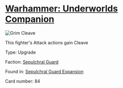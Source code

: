 # [Warhammer: Underworlds Companion](https://guidokessels.github.io/wh-underworlds)

  

![Grim Cleave](https://warhammerunderworlds.com/wp-content/uploads/sites/6/2017/12/084_ENG-Grim-Cleave.png)

This fighter's Attack actions gain Cleave

Type: Upgrade

Faction: [Sepulchral Guard](https://guidokessels.github.io/wh-underworlds/factions/sepulchral-guard.md)

Found in: [Sepulchral Guard Expansion](https://guidokessels.github.io/wh-underworlds/locations/sepulchral-guard-expansion.md)

Card number: 84
